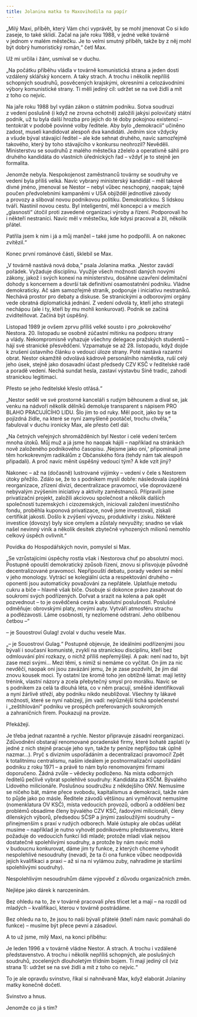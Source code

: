 ```yaml
---
title: Jolanina matka to Maxovihodila na papír
---
```


„Milý Maxi, příběh, který Vám chci vyprávět, by se mohl jmenovat Co si kdo zaseje, to také sklidí. Začal na jaře roku 1988, v jedné velké továrně v jednom v malém městečku. Je to velmi smutný příběh, takže by z něj mohl být dobrý humoristický román,“ četl Max.

  

Už mi určila i žánr, usmíval se v duchu.

„Na počátku příběhu vládla v továrně komunistická strana a jeden dosti vzdálený sklářský koncern. A taky strach. A trochu i několik nepříliš schopných soudruhů, posvěcených krajskými, okresními a celozávodními výbory komunistické strany. Ti měli jediný cíl: udržet se na své židli a mít z toho co nejvíc.

Na jaře roku 1988 byl vydán zákon o státním podniku. Sotva soudruzi z vedení poslušně (i když ne zrovna ochotně) založili jakýsi polovičatý státní podnik, už tu byla další hrozba pro jejich do té doby pokojnou existenci – tentokrát v podobě povinné volby ředitele. Aby bylo „demokracii“ učiněno zadost, museli kandidovat alespoň dva kandidáti. Jedním sice vždycky a všude býval stávající ředitel – ale kde sehnat druhého, navíc samozřejmě takového, který by toho stávajícího v konkursu neohrozil? Nevěděli. Ministerstvu se soudruhů z malého městečka zželelo a operativně sáhli pro druhého kandidáta do vlastních úřednických řad – vždyť je to stejně jen formalita.

Jenomže nebyla. Nespokojenost zaměstnanců továrny se soudruhy ve vedení byla příliš velká. Navíc vybraný ministerský kandidát – měl takové divné jméno, jmenoval se Nestor – nebyl vůbec neschopný, naopak; tajně poučen předvolebními kampaněmi v USA objížděl jednotlivé závody a provozy a sliboval novou podnikovou politiku. Demokratickou. S lidskou tváří. Nastínil novou cestu. Byl inteligentní, měl koncepci a v mezích „glasnosti“ útočil proti zavedené organizaci výroby a řízení. Podporovali ho i někteří nestraníci. Navíc měl v městečku, kde kdysi pracoval a žil, několik přátel.

Patřila jsem k nim i já a můj manžel – také jsme ho podpořili. A on nakonec zvítězil.“

Konec první románové části, šklebil se Max.

„V továrně nastává nová doba,“ psala Jolanina matka. „Nestor zavádí pořádek. Vyžaduje disciplínu. Využije všech možností daných novými zákony, jakož i svých konexí na ministerstvu, dosáhne uzavření delimitační dohody s koncernem a dovrší tak definitivní osamostatnění podniku. Vládne demokraticky. Ač sám samozřejmě straník, podporuje i iniciativu nestraníků. Nechává prostor pro debaty a diskuse. Se stranickými a odborovými orgány vede obratná diplomatická jednání. Z vedení odvolá ty, kteří jeho strategii nechápou (ale i ty, kteří by mu mohli konkurovat). Podnik se začíná zviditelňovat. Začíná být úspěšný.

Listopad 1989 je ovšem zprvu příliš velké sousto i pro ‚pokrokového‘ Nestora. 20. listopadu se osobně zúčastní mítinku na podporu strany a vlády. Nekompromisně vyhazuje všechny delegace pražských studentů – hájí své stranické přesvědčení. Vzpamatuje se až 28. listopadu, když dojde k zrušení ústavního článku o vedoucí úloze strany. Poté nastává razantní obrat. Nestor okamžitě odvolává kádrově personálního náměstka, ruší celý jeho úsek, stejně jako dosavadní účast předsedy CZV KSČ v ředitelské radě a poradě vedení. Nechá sundat hesla, zastaví výstavbu Síně tradic, zahodí stranickou legitimaci.

Přesto se jeho ředitelské křeslo otřásá.“

„Nestor seděl ve své prostorné kanceláři s rudým běhounem a díval se, jak venku na nádvoří několik dělníků demoluje transparent s nápisem PRO BLAHO PRACUJÍCÍHO LIDU. Šlo jim to od ruky. Měl pocit, jako by se ta pojízdná židle, na které se nyní zamyšleně pootáčel, trochu chvěla,“ fabuloval v duchu ironicky Max, ale přesto četl dál:

„Na četných veřejných shromážděních byl Nestor i celé vedení terčem mnoha útoků. Můj muž a já jsme ho naopak hájili – například na stránkách nově založeného podnikového časopisu. ‚Nejsme jako oni,‘ připomínali jsme těm horkokrevným radikálům z Občanského fóra (tehdy nám tak alespoň připadali). A proč navíc měnit úspěšný vedoucí tým? A kde vzít jiný?

Nakonec – až na (dočasně) lustrované výjimky – vedení v čele s Nestorem útoky přežilo. Zdálo se, že to s podnikem myslí dobře: následovala úspěšná reorganizace, zřízení divizí, decentralizace pravomocí, vše doprovázené nebývalým zvýšením iniciativy a aktivity zaměstnanců. Přípravili jsme privatizační projekt, založili akciovou společnost a několik dalších společností tuzemských i cizozemských, iniciovali založení investičního fondu, proběhla kuponová privatizace, nově jsme investovali, získali certifikát jakosti. Došlo k zvýšení vývozu, produktivity i zisku. Některé investice (dovozy) byly sice omylem a zůstaly nevyužity; snadno se však našel nevinný viník a několik desítek zbytečně vyhozených milionů nemohlo celkový úspěch ovlivnit.“

Povídka do Hospodářských novin, pomyslel si Max.

„Se vzrůstajícími úspěchy rostla však i Nestorova chuť po absolutní moci. Postupně opouští demokratický způsob řízení, znovu si přisvojuje původně decentralizované pravomoci. Nepřipouští debatu, porady vedení se mění v jeho monology. Vytrácí se kolegiální úcta a respektování druhého – oponenti jsou automaticky považováni za nepřátele. Uplatňuje metodu cukru a biče – hlavně však biče. Osobuje si dokonce právo zasahovat do soukromí svých podřízených. Dořvat a srazit na kolena a pak opět pozvednout – to je osvědčená cesta k absolutní poslušnosti. Poslušné odměňuje: obrovskými platy, novými auty. Vytváří atmosféru strachu a podlézavosti. Láme osobnosti, ty nezlomené odstraní. Jeho oblíbenou četbou –“

– je Souostroví Gulag! zvolal v duchu vesele Max.

„– je Souostroví Gulag.“ Postupně objevuje, že ideálními podřízenými jsou bývalí i současní komunisté, zvyklí na stranickou disciplínu, kteří bez odmlouvání plní rozkazy, o nichž příliš nepřemýšlejí. A pak: není nad to, být zase mezi svými… Mezi těmi, s nimiž si nemáme co vyčítat. On jim za nic nevděčí, naopak oni jsou zavázáni jemu, že je zase pozdvihl, že jim dal znovu kousek moci. Ty ostatní lze kromě toho jen obtížně lámat: mají letitý trénink, vlastní názory a zcela přebytečný smysl pro morálku. Navíc se s podnikem za celá ta dlouhá léta, co v něm pracují, směšně identifikovali a nyní žárlivě střeží, aby podniku nikdo neubližoval. Všechny ty lákavé možnosti, které se nyní nabízejí, jim vadí: nejrůznější tichá společenství i „zeštíhlování“ podniku ve prospěch preferovaných soukromých a zahraničních firem. Poukazují na provize.

Překážejí.

Je třeba jednat razantně a rychle. Nestor připravuje zásadní reorganizaci. Zdůvodnění obstarají renomované poradenské firmy, které bohatě zaplatí (v jedné z nich stejně pracuje jeho syn, takže ty peníze nepřijdou tak úplně nazmar…). Pryč s divizním uspořádáním a decentralizací pravomocí! Zpět k totalitnímu centralismu, naším ideálem je postnormalizační uspořádání podniku z roku 1971 – a právě to nám bylo renomovanými firmami doporučeno. Žádná zvůle – vědecky podloženo. Na místa odborných ředitelů pečlivě vybrat spolehlivé soudruhy: Kandidáta za KSČM. Bývalého Lidového milicionáře. Poslušnou soudružku z někdejšího ONV. Nemusíme se ničeho bát, máme přece svobodu, kapitalismus a demokracii, takže nám to půjde jako po másle. Ředitele závodů většinou ani vyměňovat nemusíme (nomenklatura OV KSČ), místa vedoucích provozů, odborů a oddělení bez problémů obsadíme členy bývalého CZV KSČ, řadovými milicionáři, členy dílenských výborů, předsedou SČSP a jinými zasloužilými soudruhy – přinejmenším s praxí v rudých odborech. Malé ústupky ale občas udělat musíme – například je nutno vyhovět podnikovému představenstvu, které požaduje do vedoucích funkcí lidi mladé; protože mladí však nejsou dostatečně spolehlivými soudruhy, a protože by nám navíc mohli v budoucnu konkurovat, dáme jim ty funkce, z kterých chceme vyhodit nespolehlivé nesoudruhy (nevadí, že ta či ona funkce vůbec neodpovídá jejich kvalifikaci a praxi – až si na ní vylámou zuby, nahradíme je staršími spolehlivými soudruhy).

Nespolehlivým nesoudruhům dáme výpověď z důvodu organizačních změn.

Nejlépe jako dárek k narozeninám.

Bez ohledu na to, že v továrně pracovali přes třicet let a mají – na rozdíl od mladých – kvalifikaci, kterou v továrně postrádáme.

Bez ohledu na to, že jsou to naši bývalí přátelé (kteří nám navíc pomáhali do funkce) – musíme být přece pevní a zásadoví.

A to už jsme, milý Maxi, na konci příběhu:

Je leden 1996 a v továrně vládne Nestor. A strach. A trochu i vzdálené představenstvo. A trochu i několik nepříliš schopných, ale poslušných soudruhů, zocelených dlouholetým třídním bojem. Ti mají jediný cíl (viz strana 1): udržet se na své židli a mít z toho co nejvíc.“

To je ale opravdu svinstvo, říkal si nahněvaně Max, když elaborát Jolaniny matky konečně dočetl.

Svinstvo a hnus.

Jenomže co já s tím?
